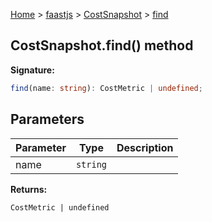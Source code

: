 [Home](./index) &gt; [faastjs](./faastjs.md) &gt; [CostSnapshot](./faastjs.costsnapshot.md) &gt; [find](./faastjs.costsnapshot.find.md)

## CostSnapshot.find() method

<b>Signature:</b>

```typescript
find(name: string): CostMetric | undefined;
```

## Parameters

|  Parameter | Type | Description |
|  --- | --- | --- |
|  name | `string` |  |

<b>Returns:</b>

`CostMetric | undefined`

